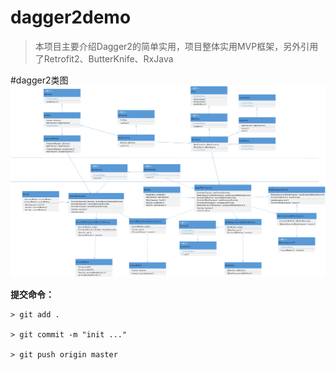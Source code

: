# dagger2demo

> 本项目主要介绍Dagger2的简单实用，项目整体实用MVP框架，另外引用了Retrofit2、ButterKnife、RxJava

#dagger2类图
![dagger2](./doc/dagger2.png)

**提交命令：**
````
> git add .

> git commit -m "init ..."

> git push origin master